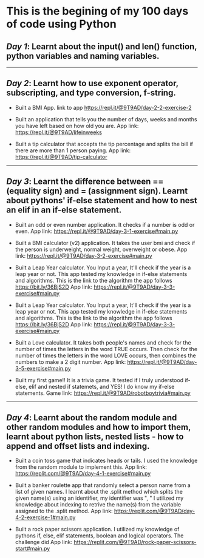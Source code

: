 # This is the begining of my 100 days of code using Python

## ***Day 1***: Learnt about the input() and len() function, python variables and naming variables.

---

## ***Day 2***: Learnt how to use exponent operator, subscripting, and type conversion, f-string.

  - Built a BMI App. link to app https://repl.it/@9T9AD/day-2-2-exercise-2

  - Built an application that tells you the number of days, weeks and months you have left based on how old you are. App link: https://repl.it/@9T9AD/lifeinweeks

  - Built a tip calculator that accepts the tip percentage and splits the bill if there are more than 1 person paying. App link: https://repl.it/@9T9AD/tip-calculator

---

## ***Day 3***: Learnt the difference between == (equality sign) and = (assignment sign). Learnt about pythons' if-else statement and how to nest an elif in an if-else statement.

  - Built an odd or even number application. It checks if a number is odd or even. App link: https://repl.it/@9T9AD/day-3-1-exercise#main.py

  - Built a BMI calculator (v2) application. It takes the user bmi and check if the person is underweight, normal weight, overweight or obese. App link: https://repl.it/@9T9AD/day-3-2-exercise#main.py

  - Built a Leap Year calculator. You Input a year, It'll check if the year is a leap year or not. This app tested my knowledge in if-else statements and algorithms. This is the link to the algorithm the app follows https://bit.ly/36BjS2D App link: https://repl.it/@9T9AD/day-3-3-exercise#main.py

  - Built a Leap Year calculator. You Input a year, It'll check if the year is a leap year or not. This app tested my knowledge in if-else statements and algorithms. This is the link to the algorithm the app follows https://bit.ly/36BjS2D App link: https://repl.it/@9T9AD/day-3-3-exercise#main.py

  - Built a Love calculator. It takes both people's names and check for the number of times the letters in the word TRUE occurs. Then check for the number of times the letters in the word LOVE occurs, then combines the numbers to make a 2 digit number. App link: https://repl.it/@9T9AD/day-3-5-exercise#main.py

  - Built my first game!! It is a trivia game. It tested if I truly understood if-else, elif and nested if statemets, and YES! I do know my if-else statements. Game link: https://repl.it/@9T9AD/robotboytrivia#main.py

---

## ***Day 4***: Learnt about the random module and other random modules and how to import them, learnt about python lists, nested lists - how to append and offset lists and indexing.

  - Built a coin toss game that indicates heads or tails. I used the knowledge from the random module to implement this. App link: https://replit.com/@9T9AD/day-4-1-exercise#main.py

  - Built a banker roulette app that randomly select a person name from a list of given names. I learnt about the .split method which splits the given name(s) using an identifier, my identifier was ", " I utilized my knowledge about indexing to retrive the name(s) from the variable assigned to the .split method. App link: https://replit.com/@9T9AD/day-4-2-exercise-1#main.py

  - Built a rock paper scissors application. I utilized my knowledge of pythons if, else, elif statements, boolean and logical operators. The challenge did App link: https://replit.com/@9T9AD/rock-paper-scissors-start#main.py



  
